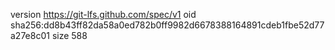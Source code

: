 version https://git-lfs.github.com/spec/v1
oid sha256:dd8b43ff82da58a0ed782b0ff9982d6678388164891cdeb1fbe52d77a27e8c01
size 588
